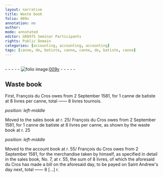 ```yaml
---
layout: narrative
title: Waste book
folio: 009v
annotation: no
author:
mode: annotated
editor: GR8975 Seminar Participants
rights: Public Domain
categories: [accounting, accounting, accounting]
tags: [canne, de, batiste, canne, canne, de, batiste, canne]
---
```


 <br/>- - - - - <a href="http://gallica.bnf.fr/ark:/12148/btv1b10500001g/f24.image"><img src="../assets/photo-icon.png" alt="folio image: " style="display:inline-block; margin-bottom:-3px;"/>009v</a> - - - - - <br/> 
## Waste book

 
 <span class="activity"></span>First, <span class="name">François du Cros</span> owes from 2 September 1581, for 1 <span class="material"><span class="foreign">canne de batiste</span></span> at 8 livres per <span class="material"><span class="foreign">canne</span></span>, total —— 8 livres tournois. 
 
*position: left-middle*

 <span class="activity"></span>Moved to the sales book at r. 25/ <span class="name">François du Cros</span> owes from 2 September 1581, for 1 <span class="material"><span class="foreign">canne de batiste</span></span> at 8 livres per <span class="material"><span class="foreign">canne</span></span>, as shown by the waste book at r. 25 
 
*position: left-middle*

 <span class="activity"></span>Moved to the account book at r. 55/ <span class="name">François du Cros</span> owes from 2 September 1581, for the merchandise taken by himself, as specified in detail in the sales book, No. 7, at r. 55, the sum of 8 livres, of which the aforesaid <span class="name">du Cros</span> has made a bill on the aforesaid day, to be payed on Saint Andrew's day next, total —— 8 [...] r. 
 